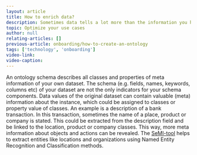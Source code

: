```yaml
---
layout: article
title: How to enrich data?
description: Sometimes data tells a lot more than the information you have at hand. In this article you will learn how to best enrich your data with meta-data.
topic: Optimize your use cases
author: null
relating-articles: []
previous-article: onboarding/how-to-create-an-ontology
tags: ['technology', 'onboarding']
video-link: 
video-caption: 
---
```


An ontology schema describes all classes and properties of meta information of your own dataset. The schema (e.g. fields, names, keywords, columns etc) of your dataset are not the only indicators for your schema components. Data values of the original dataset can contain valuable (meta) information about the instance, which could be assigned to classes or property value of classes.
An example is a description of a bank transaction. In this transaction, sometimes the name of a place, product or company is stated. This could be extracted from the description field and be linked to the location, product or company classes. This way, more meta information about objects and actions can be revealed.
The [SeMI-tool](semi-tool/semi-tool) helps to extract entities like locations and organizations using Named Entity Recognition and Classification methods. 